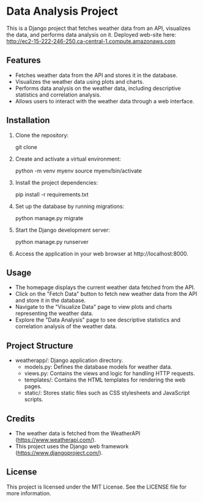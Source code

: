 # Data Analysis Project

This is a Django project that fetches weather data from an API, visualizes the data, and performs data analysis on it.
Deployed web-site here: http://ec2-15-222-246-250.ca-central-1.compute.amazonaws.com

## Features

- Fetches weather data from the API and stores it in the database.
- Visualizes the weather data using plots and charts.
- Performs data analysis on the weather data, including descriptive statistics and correlation analysis.
- Allows users to interact with the weather data through a web interface.

## Installation

1. Clone the repository:

   git clone 

2. Create and activate a virtual environment:

   python -m venv myenv
   source myenv/bin/activate

3. Install the project dependencies:

   pip install -r requirements.txt

4. Set up the database by running migrations:

   python manage.py migrate

5. Start the Django development server:

   python manage.py runserver

6. Access the application in your web browser at http://localhost:8000.

## Usage

- The homepage displays the current weather data fetched from the API.
- Click on the "Fetch Data" button to fetch new weather data from the API and store it in the database.
- Navigate to the "Visualize Data" page to view plots and charts representing the weather data.
- Explore the "Data Analysis" page to see descriptive statistics and correlation analysis of the weather data.

## Project Structure

- weatherapp/: Django application directory.
  - models.py: Defines the database models for weather data.
  - views.py: Contains the views and logic for handling HTTP requests.
  - templates/: Contains the HTML templates for rendering the web pages.
  - static/: Stores static files such as CSS stylesheets and JavaScript scripts.

## Credits

- The weather data is fetched from the WeatherAPI (https://www.weatherapi.com/).
- This project uses the Django web framework (https://www.djangoproject.com/).

## License

This project is licensed under the MIT License. See the LICENSE file for more information.
